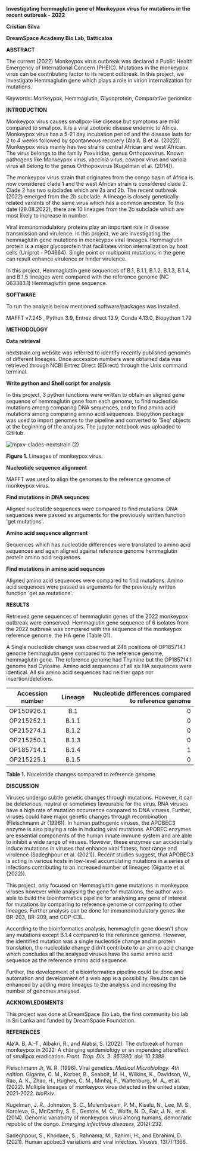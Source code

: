 **Investigating hemmaglutin gene of Monkeypox virus for mutations in the recent outbreak - 2022**

**Cristian Silva** 

**DreamSpace Academy Bio Lab, Batticaloa**

**ABSTRACT**

The current (2022) Monkeypox virus outbreak was declared a Public Health Emergency of International Concern (PHEIC). Mutations in the monkeypox virus can be contributing factor to its recent outbreak. In this project, we investigate Hemmaglutin gene which plays a role in virion internalization for mutations.

Keywords: Monkeypox, Hemmaglutin, Glycoprotein, Comparative genomics

**INTRODUCTION**

Monkeypox virus causes smallpox-like disease but symptoms are mild compared to smallpox. It is a viral zootonic disease endemic to Africa. Monkeypox virus has a 5-21 day incubation period and the disease lasts for 2 to 4 weeks followed by spontaneous recovery (Ala'A. B et al. (2022)). Monkeypox virus mainly has two strains central African and west African. The virus belongs to the family Poxviridae, genus Orthopoxvirus. Known pathogens like Monkeypox virus, vaccinia virus, cowpox virus and variola virus all belong to the genus Orthopoxvirus (Kugelman et al. (2014)).

The monkeypox virus strain that originates from the congo basin of Africa is now considered clade 1 and the west African strain is considered clade 2. Clade 2 has two subclades which are 2a and 2b. The recent outbreak (2022) emerged from the 2b subclade. A lineage is closely genetically related variants of the same virus which has a common ancestor. To this date (29.08.2022), there are 10 lineages from the 2b subclade which are most likely to increase in number.

Viral immunomodulatory proteins play an important role in disease transmission and virulence. In this project, we are investigating the hemmaglutin gene mutations in monkeypox viral lineages. Hemmaglutin protein is a major glycoprotein that facilitates virion internalization by host cells (Uniprot - P04664). Single point or multipoint mutations in the gene can result enhance virulence or hinder virulence.

In this project, Hemmagluttin gene sequences of B.1, B.1.1, B.1.2, B.1.3, B.1.4, and B.1.5 lineages were compared with the reference genome (NC 063383.1) Hemmagluttin gene sequence.

**SOFTWARE**

To run the analysis below mentioned software/packages was installed.

MAFFT v7.245 , Python 3.9, Entrez direct 13.9, Conda 4.13.0, Biopython 1.79

**METHODOLOGY**

**Data retrieval**

nextstrain.org website was referred to identify recently published genomes of different lineages. Once accession numbers were obtained data was retrieved through NCBI Entrez Direct (EDirect) through the Unix command terminal.

**Write python and Shell script for analysis**

In this project, 3 python functions were written to obtain an aligned gene sequence of hemmaglutin gene from each genome, to find nucleotide mutations among comparing DNA sequences, and to find amino acid mutations among comparing amino acid sequences. Biopython package was used to import genomes to the pipeline and converted to 'Seq' objects at the beginning of the analysis. The jupyter notebook was uploaded to GitHub.

![mpxv-clades-nextstrain (2)](https://user-images.githubusercontent.com/54774527/203489963-e234a9a2-b0be-427c-9793-af635d114332.jpg)


**Figure 1.** Lineages of monkeypox virus.


**Nucleotide sequence alignment**

MAFFT was used to align the genomes to the reference genome of monkeypox virus.

**Find mutations in DNA sequnces**

Aligned nucleotide sequences were compared to find mutations. DNA sequences were passed as arguments for the previously written function 'get mutations'.

**Amino acid sequence alignment**

Sequences which has nucleotide differences were translated to amino acid sequences and again aligned against reference genome hemmaglutin protein amino acid sequences.

**Find mutations in amino acid sequnces**

Aligned amino acid sequences were compared to find mutations. Amino acid sequences were passed as arguments for the previously written function 'get aa mutations'.

**RESULTS**

Retrieved gene sequences of hemmaglutin genes of the 2022 monkeypox outbreak were conserved. Hemmaglutin gene sequence of 6 isolates from the 2022 outbreak was compared with the sequence of the monkeypox reference genome, the HA gene (Table 01).

A Single nucleotide change was observed at 248 positions of OP185714.1 genome hemmaglutin gene compared to the reference genome, hemmaglutin gene. The reference genome had Thymine but the OP185714.1 genome had Cytosine. Amino acid sequences of all six HA sequences were identical. All six amino acid sequences had neither gaps nor insertion/deletions.





| Accession number   |      Lineage  |  Nucleotide differences compared to reference genome|
|--------------------|:-------------:|----------------------------------------------------:|
| OP150926.1         |  B.1          | 0                                                   |
| OP215252.1         |  B.1.1        | 0                                                   |
| OP215274.1         |  B.1.2        | 0                                                   |
| OP215250.1         |  B.1.3        | 0                                                   |
| OP185714.1         |  B.1.4        | 1                                                   |
| OP215225.1         |  B.1.5        | 0                                                   |

**Table 1.** Nucelotide changes compared to reference genome.

**DISCUSSION**

Viruses undergo subtle genetic changes through mutations. However, it can be deleterious, neutral or sometimes favourable for the virus. RNA viruses have a high rate of mutation occurrence compared to DNA viruses. Further, viruses could have major genetic changes through recombination (Fleischmann Jr (1996)). In human pathogenic viruses, the APOBEC3 enzyme is also playing a role in inducing viral mutations. APOBEC enzymes are essential components of the human innate immune system and are able to inhibit a wide range of viruses. However, these enzymes can accidentally induce mutations in viruses that enhance viral fitness, host range and virulence (Sadeghpour et al. (2021)). Recent studies suggest, that APOBEC3 is acting in various hosts in low-level accumulating mutations in a series of infections contributing to an increased number of lineages (Gigante et al. (2022)).

This project, only focused on Hemmagluttin gene mutations in monkeypox viruses however while analysing the gene for mutations, the author was able to build the bioinformatics pipeline for analysing any gene of interest for mutations by comparing to reference genome or comparing to other lineages. Further analysis can be done for immunomodulatory genes like BR-203, BR-209, and COP-C3L.

According to the bioinformatics analysis, hemmaglutin gene doesn't show any mutations except B.1.4 compared to the reference genome. However, the identified mutation was a single nucleotide change and in protein translation, the nucleotide change didn't contribute to an amino acid change which concludes all the analysed viruses have the same amino acid sequence as the reference amino acid sequence.

Further, the development of a bioinformatics pipeline could be done and automation and development of a web app is a possibility. Results can be enhanced by adding more lineages to the analysis and increasing the number of genomes analysed.

**ACKNOWLEDGMENTS**

This project was done at DreamSpace Bio Lab, the first community bio lab in Sri Lanka and funded by DreamSpace Foundation.

**REFERENCES**

Ala'A. B, A.-T., Albakri, R., and Alabsi, S. (2022). The outbreak of human monkeypox in 2022: A changing epidemiology or an impending aftereffect of smallpox eradication. _Front. Trop. Dis. 3:_ _951380. doi: 10.3389_.

Fleischmann Jr, W. R. (1996). Viral genetics. _Medical Microbiology. 4th edition_. Gigante, C. M., Korber, B., Seabolt, M. H., Wilkins, K., Davidson, W., Rao, A. K., Zhao, H., Hughes, C. M., Minhaj, F., Waltenburg, M. A., et al. (2022). Multiple lineages of monkeypox virus detected in the united states, 2021-2022. _bioRxiv_.

Kugelman, J. R., Johnston, S. C., Mulembakani, P. M., Kisalu, N., Lee, M. S., Koroleva, G., McCarthy, S. E., Gestole, M. C., Wolfe, N. D., Fair, J. N., et al. (2014). Genomic variability of monkeypox virus among humans, democratic republic of the congo. _Emerging infectious diseases_, 20(2):232.

Sadeghpour, S., Khodaee, S., Rahnama, M., Rahimi, H., and Ebrahimi, D. (2021). Human apobec3 variations and viral infection. _Viruses_, 13(7):1366.


